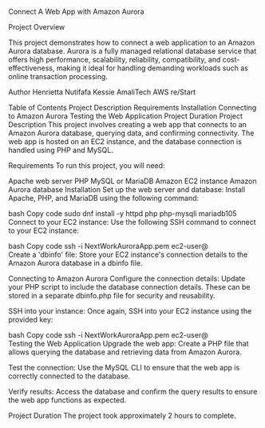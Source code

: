 Connect A Web App with Amazon Aurora

Project Overview

This project demonstrates how to connect a web application to an Amazon Aurora database. Aurora is a fully managed relational database service that offers high performance, scalability, reliability, compatibility, and cost-effectiveness, making it ideal for handling demanding workloads such as online transaction processing.

Author
Henrietta Nutifafa Kessie
AmaliTech AWS re/Start

Table of Contents
Project Description
Requirements
Installation
Connecting to Amazon Aurora
Testing the Web Application
Project Duration
Project Description
This project involves creating a web app that connects to an Amazon Aurora database, querying data, and confirming connectivity. The web app is hosted on an EC2 instance, and the database connection is handled using PHP and MySQL.

Requirements
To run this project, you will need:

Apache web server
PHP
MySQL or MariaDB
Amazon EC2 instance
Amazon Aurora database
Installation
Set up the web server and database:
Install Apache, PHP, and MariaDB using the following command:

bash
Copy code
sudo dnf install -y httpd php php-mysqli mariadb105  
Connect to your EC2 instance:
Use the following SSH command to connect to your EC2 instance:

bash
Copy code
ssh -i NextWorkAuroraApp.pem ec2-user@<ec2-instance-ip-address>  
Create a 'dbinfo' file:
Store your EC2 instance's connection details to the Amazon Aurora database in a dbinfo file.

Connecting to Amazon Aurora
Configure the connection details:
Update your PHP script to include the database connection details. These can be stored in a separate dbinfo.php file for security and reusability.

SSH into your instance:
Once again, SSH into your EC2 instance using the provided key:

bash
Copy code
ssh -i NextWorkAuroraApp.pem ec2-user@<ec2-instance-ip-address>  
Testing the Web Application
Upgrade the web app:
Create a PHP file that allows querying the database and retrieving data from Amazon Aurora.

Test the connection:
Use the MySQL CLI to ensure that the web app is correctly connected to the database.

Verify results:
Access the database and confirm the query results to ensure the web app functions as expected.

Project Duration
The project took approximately 2 hours to complete.
